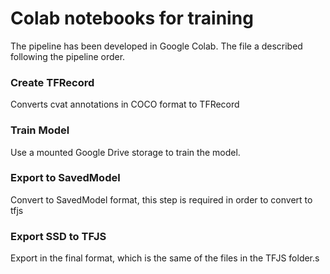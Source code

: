 # Colab notebooks for training

The pipeline has been developed in Google Colab. The file a described following the pipeline order.

### Create TFRecord

Converts cvat annotations in COCO format to TFRecord

### Train Model

Use a mounted Google Drive storage to train the model.

### Export to SavedModel

Convert to SavedModel format, this step is required in order to convert to tfjs

### Export SSD to TFJS

Export in the final format, which is the same of the files in the TFJS folder.s